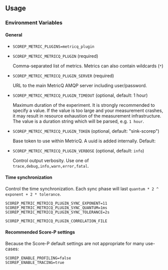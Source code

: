 ## Usage
### Environment Variables

#### General

* `SCOREP_METRIC_PLUGINS=metricq_plugin`

* `SCOREP_METRIC_METRICQ_PLUGIN` (required)

    Comma-separated list of metrics.
    Metrics can also contain wildcards (`*`)

* `SCOREP_METRIC_METRICQ_PLUGIN_SERVER` (required)

    URL to the main MetricQ AMQP server including user/password.

* `SCOREP_METRIC_METRICQ_PLUGIN_TIMEOUT` (optional, default: 1 hour)

    Maximum duration of the experiment.
    It is strongly recommended to specify a value.
    If the value is too large and your measurement crashes, it may result in
    resource exhaustion of the measurement infrastructure.
    The value is a duration string which will be parsed, e.g. `1 hour`.

* `SCOREP_METRIC_METRICQ_PLUGIN_TOKEN` (optional, default: "sink-scorep")

    Base token to use within MetricQ.
    A uuid is added internally. Default: 
    
* `SCOREP_METRIC_METRICQ_PLUGIN_VERBOSE` (optional, default: `info`)

    Control output verbosity. Use one of `trace,debug,info,warn,error,fatal`.

#### Time synchronization

Control the time synchronization.
Each sync phase will last `quantum * 2 ^ exponent + 2 * tolerance`. 

    SCOREP_METRIC_METRICQ_PLUGIN_SYNC_EXPONENT=11
    SCOREP_METRIC_METRICQ_PLUGIN_SYNC_QUANTUM=1ms
    SCOREP_METRIC_METRICQ_PLUGIN_SYNC_TOLERANCE=2s

    SCOREP_METRIC_METRICQ_PLUGIN_CORRELATION_FILE

#### Recommended Score-P settings

Because the Score-P default settings are not appropriate for many use-cases:

    SCOREP_ENABLE_PROFILING=false
    SCOREP_ENABLE_TRACING=true
